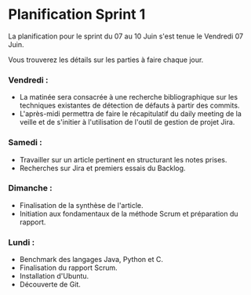 # Planification Sprint 1

La planification pour le sprint du 07 au 10 Juin s'est tenue le Vendredi 07 Juin.

Vous trouverez les détails sur les parties à faire chaque jour.

### Vendredi :

- La matinée sera consacrée à une recherche bibliographique sur les techniques existantes de détection de défauts à partir des commits.
- L'après-midi permettra de faire le récapitulatif du daily meeting de la veille et de s'initier à l'utilisation de l'outil de gestion de projet Jira.

### Samedi :

- Travailler sur un article pertinent en structurant les notes prises.
- Recherches sur Jira et premiers essais du Backlog.

### Dimanche :

- Finalisation de la synthèse de l'article.
- Initiation aux fondamentaux de la méthode Scrum et préparation du rapport.

### Lundi :

- Benchmark des langages Java, Python et C.
- Finalisation du rapport Scrum.
- Installation d'Ubuntu.
- Découverte de Git.
